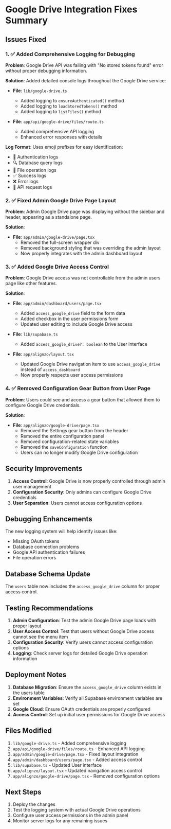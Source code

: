 # Google Drive Integration Fixes Summary

## Issues Fixed

### 1. ✅ Added Comprehensive Logging for Debugging

**Problem**: Google Drive API was failing with "No stored tokens found" error without proper debugging information.

**Solution**: Added detailed console logs throughout the Google Drive service:

- **File**: `lib/google-drive.ts`
  - Added logging to `ensureAuthenticated()` method
  - Added logging to `loadStoredTokens()` method  
  - Added logging to `listFiles()` method

- **File**: `app/api/google-drive/files/route.ts`
  - Added comprehensive API logging
  - Enhanced error responses with details

**Log Format**: Uses emoji prefixes for easy identification:
- 🔐 Authentication logs
- 🔍 Database query logs
- 📁 File operation logs
- ✅ Success logs
- ❌ Error logs
- 🚀 API request logs

### 2. ✅ Fixed Admin Google Drive Page Layout

**Problem**: Admin Google Drive page was displaying without the sidebar and header, appearing as a standalone page.

**Solution**: 
- **File**: `app/admin/google-drive/page.tsx`
  - Removed the full-screen wrapper div
  - Removed background styling that was overriding the admin layout
  - Now properly integrates with the admin dashboard layout

### 3. ✅ Added Google Drive Access Control

**Problem**: Google Drive access was not controllable from the admin users page like other features.

**Solution**:

- **File**: `app/admin/dashboard/users/page.tsx`
  - Added `access_google_drive` field to the form data
  - Added checkbox in the user permissions form
  - Updated user editing to include Google Drive access

- **File**: `lib/supabase.ts`
  - Added `access_google_drive?: boolean` to the User interface

- **File**: `app/alignzo/layout.tsx`
  - Updated Google Drive navigation item to use `access_google_drive` instead of `access_dashboard`
  - Now properly respects user access permissions

### 4. ✅ Removed Configuration Gear Button from User Page

**Problem**: Users could see and access a gear button that allowed them to configure Google Drive credentials.

**Solution**:
- **File**: `app/alignzo/google-drive/page.tsx`
  - Removed the Settings gear button from the header
  - Removed the entire configuration panel
  - Removed configuration-related state variables
  - Removed the `saveConfiguration` function
  - Users can no longer modify Google Drive configuration

## Security Improvements

1. **Access Control**: Google Drive is now properly controlled through admin user management
2. **Configuration Security**: Only admins can configure Google Drive credentials
3. **User Separation**: Users cannot access configuration options

## Debugging Enhancements

The new logging system will help identify issues like:
- Missing OAuth tokens
- Database connection problems
- Google API authentication failures
- File operation errors

## Database Schema Update

The `users` table now includes the `access_google_drive` column for proper access control.

## Testing Recommendations

1. **Admin Configuration**: Test the admin Google Drive page loads with proper layout
2. **User Access Control**: Test that users without Google Drive access cannot see the menu item
3. **Configuration Security**: Verify users cannot access configuration options
4. **Logging**: Check server logs for detailed Google Drive operation information

## Deployment Notes

1. **Database Migration**: Ensure the `access_google_drive` column exists in the users table
2. **Environment Variables**: Verify all Supabase environment variables are set
3. **Google Cloud**: Ensure OAuth credentials are properly configured
4. **Access Control**: Set up initial user permissions for Google Drive access

## Files Modified

1. `lib/google-drive.ts` - Added comprehensive logging
2. `app/api/google-drive/files/route.ts` - Enhanced API logging
3. `app/admin/google-drive/page.tsx` - Fixed layout integration
4. `app/admin/dashboard/users/page.tsx` - Added access control
5. `lib/supabase.ts` - Updated User interface
6. `app/alignzo/layout.tsx` - Updated navigation access control
7. `app/alignzo/google-drive/page.tsx` - Removed configuration options

## Next Steps

1. Deploy the changes
2. Test the logging system with actual Google Drive operations
3. Configure user access permissions in the admin panel
4. Monitor server logs for any remaining issues
